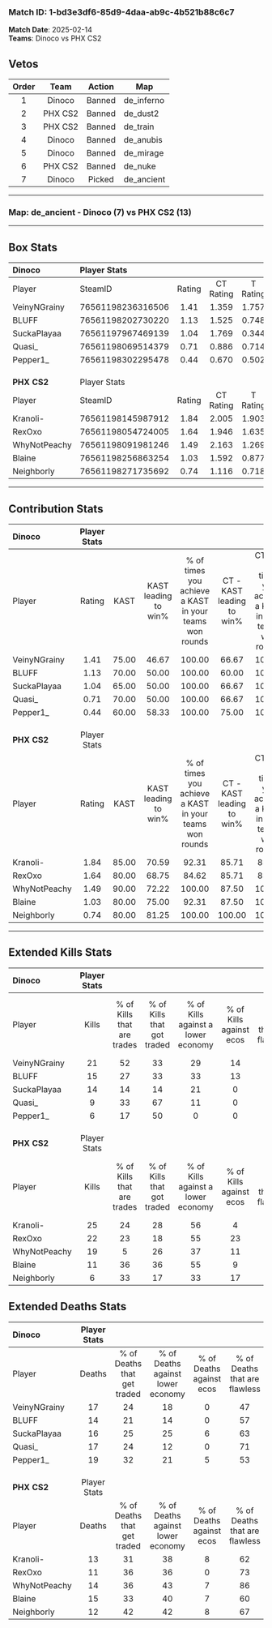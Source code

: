 ### Match ID: 1-bd3e3df6-85d9-4daa-ab9c-4b521b88c6c7  
**Match Date**: 2025-02-14  
**Teams**: Dinoco vs PHX CS2  

## Vetos  

| Order | Team | Action | Map |
| :---: | :--: | :----: | --- |
| 1 | Dinoco | Banned | de_inferno |
| 2 | PHX CS2 | Banned | de_dust2 |
| 3 | PHX CS2 | Banned | de_train |
| 4 | Dinoco | Banned | de_anubis |
| 5 | Dinoco | Banned | de_mirage |
| 6 | PHX CS2 | Banned | de_nuke |
| 7 | Dinoco | Picked | de_ancient |

---  

### **Map**: de_ancient - Dinoco (7) vs PHX CS2 (13)  
---  

## Box Stats  

| **Dinoco**   | Player Stats      |        |           |          |       |       |       |         |        |      |     |
| :- | :- | :-: | :-: | :-: | :-: | :-: | :-: | :-: | :-: | :-: | :-: |
| Player       | SteamID           | Rating | CT Rating | T Rating | KAST  |  ADR  | Kills | Assists | Deaths | K/D  | HS% |
| VeinyNGrainy | 76561198236316506 |  1.41  |   1.359   |  1.757   | 75.00 | 101.0 |  21   |    5    |   17   | 1.24 | 66  |
| BLUFF        | 76561198202730220 |  1.13  |   1.525   |  0.748   | 70.00 | 80.2  |  15   |    6    |   14   | 1.07 | 46  |
| SuckaPlayaa  | 76561197967469139 |  1.04  |   1.769   |  0.344   | 65.00 | 87.6  |  14   |    9    |   16   | 0.88 | 50  |
| Quasi_       | 76561198069514379 |  0.71  |   0.886   |  0.714   | 70.00 | 55.3  |   9   |    5    |   17   | 0.53 | 55  |
| Pepper1_     | 76561198302295478 |  0.44  |   0.670   |  0.502   | 60.00 | 45.2  |   6   |    9    |   19   | 0.32 |  0  |
|              |                   |        |           |          |       |       |       |         |        |      |     |
|              |                   |        |           |          |       |       |       |         |        |      |     |
|              |                   |        |           |          |       |       |       |         |        |      |     |
| **PHX CS2**  | Player Stats      |        |           |          |       |       |       |         |        |      |     |
| Player       | SteamID           | Rating | CT Rating | T Rating | KAST  |  ADR  | Kills | Assists | Deaths | K/D  | HS% |
| Kranoli-     | 76561198145987912 |  1.84  |   2.005   |  1.903   | 85.00 | 122.3 |  25   |    6    |   13   | 1.92 | 32  |
| RexOxo       | 76561198054724005 |  1.64  |   1.946   |  1.635   | 80.00 | 95.4  |  22   |    7    |   11   | 2.00 | 54  |
| WhyNotPeachy | 76561198091981246 |  1.49  |   2.163   |  1.269   | 90.00 | 95.5  |  19   |    4    |   14   | 1.36 | 42  |
| Blaine       | 76561198256863254 |  1.03  |   1.592   |  0.877   | 80.00 | 79.0  |  11   |   11    |   15   | 0.73 | 27  |
| Neighborly   | 76561198271735692 |  0.74  |   1.116   |  0.718   | 80.00 | 40.4  |   6   |    6    |   12   | 0.50 | 33  |
---  

## Contribution Stats  

| **Dinoco**   | Player Stats |       |                      |                                                        |                           |                                                             |                          |                                                            |
| :- | :-: | :-: | :-: | :-: | :-: | :-: | :-: | :-: |
| Player       |    Rating    | KAST  | KAST leading to win% | % of times you achieve a KAST in your teams won rounds | CT - KAST leading to win% | CT - % of times you achieve a KAST in your teams won rounds | T - KAST leading to win% | T - % of times you achieve a KAST in your teams won rounds |
| VeinyNGrainy |     1.41     | 75.00 |        46.67         |                         100.00                         |           66.67           |                           100.00                            |          16.67           |                           100.00                           |
| BLUFF        |     1.13     | 70.00 |        50.00         |                         100.00                         |           60.00           |                           100.00                            |          25.00           |                           100.00                           |
| SuckaPlayaa  |     1.04     | 65.00 |        50.00         |                         100.00                         |           66.67           |                           100.00                            |          20.00           |                           100.00                           |
| Quasi_       |     0.71     | 70.00 |        50.00         |                         100.00                         |           66.67           |                           100.00                            |          20.00           |                           100.00                           |
| Pepper1_     |     0.44     | 60.00 |        58.33         |                         100.00                         |           75.00           |                           100.00                            |          25.00           |                           100.00                           |
|              |              |       |                      |                                                        |                           |                                                             |                          |                                                            |
|              |              |       |                      |                                                        |                           |                                                             |                          |                                                            |
|              |              |       |                      |                                                        |                           |                                                             |                          |                                                            |
| **PHX CS2**  | Player Stats |       |                      |                                                        |                           |                                                             |                          |                                                            |
| Player       |    Rating    | KAST  | KAST leading to win% | % of times you achieve a KAST in your teams won rounds | CT - KAST leading to win% | CT - % of times you achieve a KAST in your teams won rounds | T - KAST leading to win% | T - % of times you achieve a KAST in your teams won rounds |
| Kranoli-     |     1.84     | 85.00 |        70.59         |                         92.31                          |           85.71           |                            85.71                            |          60.00           |                           100.00                           |
| RexOxo       |     1.64     | 80.00 |        68.75         |                         84.62                          |           85.71           |                            85.71                            |          55.56           |                           83.33                            |
| WhyNotPeachy |     1.49     | 90.00 |        72.22         |                         100.00                         |           87.50           |                           100.00                            |          60.00           |                           100.00                           |
| Blaine       |     1.03     | 80.00 |        75.00         |                         92.31                          |           87.50           |                           100.00                            |          62.50           |                           83.33                            |
| Neighborly   |     0.74     | 80.00 |        81.25         |                         100.00                         |          100.00           |                           100.00                            |          66.67           |                           100.00                           |
---  

## Extended Kills Stats  

| **Dinoco**   | Player Stats |                            |                            |                                    |                         |                              |                                 |                                       |                    |           |
| :- | :-: | :-: | :-: | :-: | :-: | :-: | :-: | :-: | :-: | :-: |
| Player       |    Kills     | % of Kills that are trades | % of Kills that got traded | % of Kills against a lower economy | % of Kills against ecos | % of Kills that are flawless | % of Kills that are close duels | % of Kills that are assisted by flash | Pistol Round Kills | AWP Kills |
| VeinyNGrainy |      21      |             52             |             33             |                 29                 |           14            |              71              |                0                |                   0                   |         5          |     0     |
| BLUFF        |      15      |             27             |             33             |                 33                 |           13            |              87              |                0                |                   7                   |         2          |     0     |
| SuckaPlayaa  |      14      |             14             |             14             |                 21                 |            0            |              71              |               21                |                   0                   |         1          |     0     |
| Quasi_       |      9       |             33             |             67             |                 11                 |            0            |              33              |               22                |                   0                   |         0          |     0     |
| Pepper1_     |      6       |             17             |             50             |                 0                  |            0            |              83              |                0                |                   0                   |         0          |     0     |
|              |              |                            |                            |                                    |                         |                              |                                 |                                       |                    |           |
|              |              |                            |                            |                                    |                         |                              |                                 |                                       |                    |           |
|              |              |                            |                            |                                    |                         |                              |                                 |                                       |                    |           |
| **PHX CS2**  | Player Stats |                            |                            |                                    |                         |                              |                                 |                                       |                    |           |
| Player       |    Kills     | % of Kills that are trades | % of Kills that got traded | % of Kills against a lower economy | % of Kills against ecos | % of Kills that are flawless | % of Kills that are close duels | % of Kills that are assisted by flash | Pistol Round Kills | AWP Kills |
| Kranoli-     |      25      |             24             |             28             |                 56                 |            4            |              60              |                4                |                   8                   |         0          |     0     |
| RexOxo       |      22      |             23             |             18             |                 55                 |           23            |              55              |                5                |                   5                   |         5          |     0     |
| WhyNotPeachy |      19      |             5              |             26             |                 37                 |           11            |              63              |               16                |                   0                   |         3          |     2     |
| Blaine       |      11      |             36             |             36             |                 55                 |            9            |              36              |               27                |                   9                   |         0          |     0     |
| Neighborly   |      6       |             33             |             17             |                 33                 |           17            |              67              |               17                |                   0                   |         0          |     0     |
## Extended Deaths Stats  

| **Dinoco**   | Player Stats |                             |                                   |                          |                               |                            |                           |               |
| :- | :-: | :-: | :-: | :-: | :-: | :-: | :-: | :-: |
| Player       |    Deaths    | % of Deaths that get traded | % of Deaths against lower economy | % of Deaths against ecos | % of Deaths that are flawless | % of Deaths that are close | % of Deaths while blinded | Deaths to AWP |
| VeinyNGrainy |      17      |             24              |                18                 |            0             |              47               |             24             |             6             |       0       |
| BLUFF        |      14      |             21              |                14                 |            0             |              57               |             14             |             7             |       0       |
| SuckaPlayaa  |      16      |             25              |                25                 |            6             |              63               |             6              |             6             |       1       |
| Quasi_       |      17      |             24              |                12                 |            0             |              71               |             0              |             6             |       1       |
| Pepper1_     |      19      |             32              |                21                 |            5             |              53               |             11             |             0             |       0       |
|              |              |                             |                                   |                          |                               |                            |                           |               |
|              |              |                             |                                   |                          |                               |                            |                           |               |
|              |              |                             |                                   |                          |                               |                            |                           |               |
| **PHX CS2**  | Player Stats |                             |                                   |                          |                               |                            |                           |               |
| Player       |    Deaths    | % of Deaths that get traded | % of Deaths against lower economy | % of Deaths against ecos | % of Deaths that are flawless | % of Deaths that are close | % of Deaths while blinded | Deaths to AWP |
| Kranoli-     |      13      |             31              |                38                 |            8             |              62               |             8              |             0             |       0       |
| RexOxo       |      11      |             36              |                36                 |            0             |              73               |             9              |             0             |       0       |
| WhyNotPeachy |      14      |             36              |                43                 |            7             |              86               |             0              |             7             |       0       |
| Blaine       |      15      |             33              |                40                 |            7             |              60               |             7              |             0             |       0       |
| Neighborly   |      12      |             42              |                42                 |            8             |              67               |             17             |             0             |       0       |
